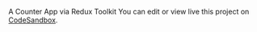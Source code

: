 A Counter App via Redux Toolkit
You can edit or view live this project on [CodeSandbox](https://codesandbox.io/s/https-github-com-mfurkanakin-counterapp-d78tpg).